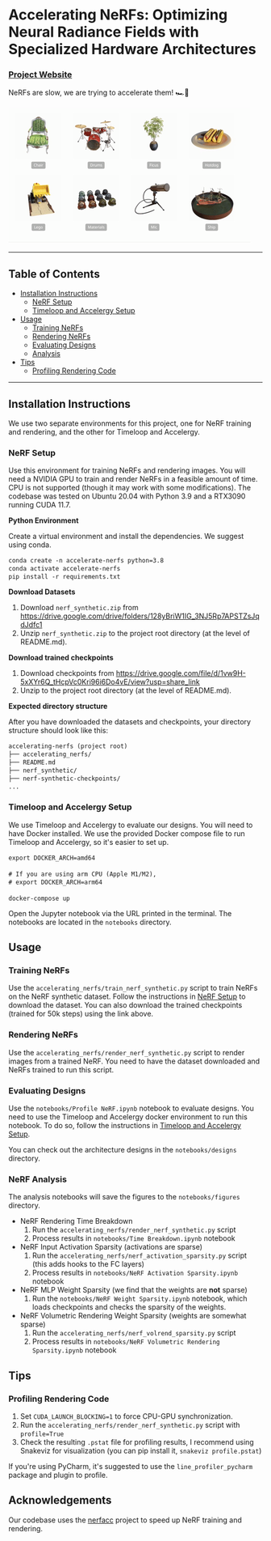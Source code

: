 # Accelerating NeRFs: Optimizing Neural Radiance Fields with Specialized Hardware Architectures

### [Project Website](https://williamshen-nz.github.io/accelerating-nerfs/)

NeRFs are slow, we are trying to accelerate them! 🏎💨

<img src="assets/nerf.gif" max-width="100%" height="auto" />

___

## Table of Contents

- [Installation Instructions](#installation-instructions)
    - [NeRF Setup](#nerf-setup)
    - [Timeloop and Accelergy Setup](#timeloop-and-accelergy-setup)
- [Usage](#usage)
    - [Training NeRFs](#training-nerfs)
    - [Rendering NeRFs](#rendering-nerfs)
    - [Evaluating Designs](#evaluating-designs)
    - [Analysis](#analysis)
- [Tips](#tips)
    - [Profiling Rendering Code](#profiling-rendering-code)

___

## Installation Instructions

We use two separate environments for this project, one for NeRF training and rendering,
and the other for Timeloop and Accelergy.

### NeRF Setup

Use this environment for training NeRFs and rendering images. You will need a NVIDIA GPU to train and render NeRFs in
a feasible amount of time. CPU is not supported (though it may work with some modifications). The codebase was tested on
Ubuntu 20.04 with Python 3.9 and a RTX3090 running CUDA 11.7.

**Python Environment**

Create a virtual environment and install the dependencies. We suggest using conda.

```
conda create -n accelerate-nerfs python=3.8
conda activate accelerate-nerfs
pip install -r requirements.txt
```

**Download Datasets**

1. Download `nerf_synthetic.zip` from https://drive.google.com/drive/folders/128yBriW1IG_3NJ5Rp7APSTZsJqdJdfc1
2. Unzip `nerf_synthetic.zip` to the project root directory (at the level of README.md).

**Download trained checkpoints**

1. Download checkpoints from https://drive.google.com/file/d/1vw9H-5xXYr6Q_tHcpVc0Kri96i6Do4vE/view?usp=share_link
2. Unzip to the project root directory (at the level of README.md).

**Expected directory structure**

After you have downloaded the datasets and checkpoints, your directory structure should look like this:

```
accelerating-nerfs (project root)
├── accelerating_nerfs/
├── README.md
├── nerf_synthetic/
├── nerf-synthetic-checkpoints/
...
```

### Timeloop and Accelergy Setup

We use Timeloop and Accelergy to evaluate our designs. You will need to have Docker installed.
We use the provided Docker compose file to run Timeloop and Accelergy, so it's easier to set up.

```
export DOCKER_ARCH=amd64

# If you are using arm CPU (Apple M1/M2), 
# export DOCKER_ARCH=arm64 

docker-compose up
```

Open the Jupyter notebook via the URL printed in the terminal. The notebooks are located in the `notebooks` directory.

## Usage

### Training NeRFs

Use the `accelerating_nerfs/train_nerf_synthetic.py` script to train NeRFs on the NeRF synthetic dataset. Follow the
instructions in [NeRF Setup](#nerf-setup) to download the dataset. You can also download the trained checkpoints
(trained for 50k steps) using the link above.

### Rendering NeRFs

Use the `accelerating_nerfs/render_nerf_synthetic.py` script to render images from a trained NeRF. You need to have
the dataset downloaded and NeRFs trained to run this script.

### Evaluating Designs

Use the `notebooks/Profile NeRF.ipynb` notebook to evaluate designs. You need to use the Timeloop and Accelergy docker
environment to run this notebook. To do so, follow the instructions
in [Timeloop and Accelergy Setup](#timeloop-and-accelergy-setup).

You can check out the architecture designs in the `notebooks/designs` directory.

### NeRF Analysis

The analysis notebooks will save the figures to the `notebooks/figures` directory.

- NeRF Rendering Time Breakdown
    1. Run the `accelerating_nerfs/render_nerf_synthetic.py` script
    2. Process results in `notebooks/Time Breakdown.ipynb` notebook
- NeRF Input Activation Sparsity (activations are sparse)
    1. Run the `accelerating_nerfs/nerf_activation_sparsity.py` script (this adds hooks to the FC layers)
    2. Process results in `notebooks/NeRF Activation Sparsity.ipynb` notebook
- NeRF MLP Weight Sparsity (we find that the weights are **not** sparse)
    1. Run the `notebooks/NeRF Weight Sparsity.ipynb` notebook, which loads checkpoints and checks the sparsity of the
       weights.
- NeRF Volumetric Rendering Weight Sparsity (weights are somewhat sparse)
    1. Run the `accelerating_nerfs/nerf_volrend_sparsity.py` script
    2. Process results in `notebooks/NeRF Volumetric Rendering Sparsity.ipynb` notebook

## Tips

### Profiling Rendering Code

1. Set `CUDA_LAUNCH_BLOCKING=1` to force CPU-GPU synchronization.
2. Run the `accelerating_nerfs/render_nerf_synthetic.py` script with `profile=True`
3. Check the resulting `.pstat` file for profiling results, I recommend using Snakeviz for visualization
   (you can pip install it, `snakeviz profile.pstat`)

If you're using PyCharm, it's suggested to use the `line_profiler_pycharm` package and plugin to profile.

## Acknowledgements

Our codebase uses the [nerfacc](https://github.com/KAIR-BAIR/nerfacc/) project to speed up NeRF training and rendering.